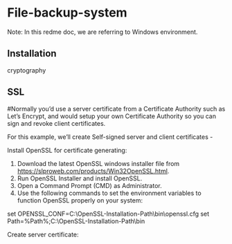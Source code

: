 # File-backup-system

Note: In this redme doc, we are referring to Windows environment.

Installation
------------
cryptography


SSL
---
#Normally you’d use a server certificate from a Certificate Authority such as Let’s Encrypt, and would setup your own Certificate Authority so you can sign and revoke client certificates.

For this example, we’ll create Self-signed server and client certificates - 

Install OpenSSL for certificate generating:
1) Download the latest OpenSSL windows installer file from https://slproweb.com/products/Win32OpenSSL.html.
2) Run OpenSSL Installer and install OpenSSL.
3) Open a Command Prompt (CMD) as Administrator.
4) Use the following commands to set the environment variables to function OpenSSL properly on your system:

set OPENSSL_CONF=C:\OpenSSL-Installation-Path\bin\openssl.cfg
set Path=%Path%;C:\OpenSSL-Installation-Path\bin

Create server certificate:


